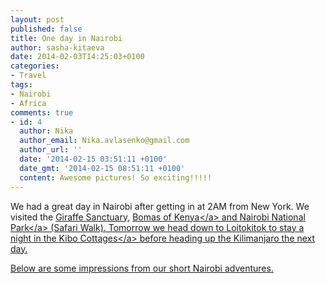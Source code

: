 ```yaml
---
layout: post
published: false
title: One day in Nairobi
author: sasha-kitaeva
date: 2014-02-03T14:25:03+0100
categories:
- Travel
tags:
- Nairobi
- Africa
comments: true
- id: 4
  author: Nika
  author_email: Nika.avlasenko@gmail.com
  author_url: ''
  date: '2014-02-15 03:51:11 +0100'
  date_gmt: '2014-02-15 08:51:11 +0100'
  content: Awesome pictures! So exciting!!!!!
---
```

We had a great day in Nairobi after getting in at 2AM from New York. We visited the [Giraffe Sanctuary](http://www.bomasofkenya.co.ke), <a href="http:&#47;&#47;www.bomasofkenya.co.ke" target="_blank">Bomas of Kenya<&#47;a>&nbsp;and <a href="http:&#47;&#47;www.kws.org&#47;parks&#47;parks_reserves&#47;NANP.html" target="_blank">Nairobi National Park<&#47;a> (Safari Walk). Tomorrow we head down to Loitokitok&nbsp;to stay a night in the <a href="http:&#47;&#47;www.kibocottages.com" target="_blank">Kibo Cottages<&#47;a>&nbsp;before heading up the Kilimanjaro the next day.</p>

<p>Below are some impressions from our short Nairobi adventures.</p>
